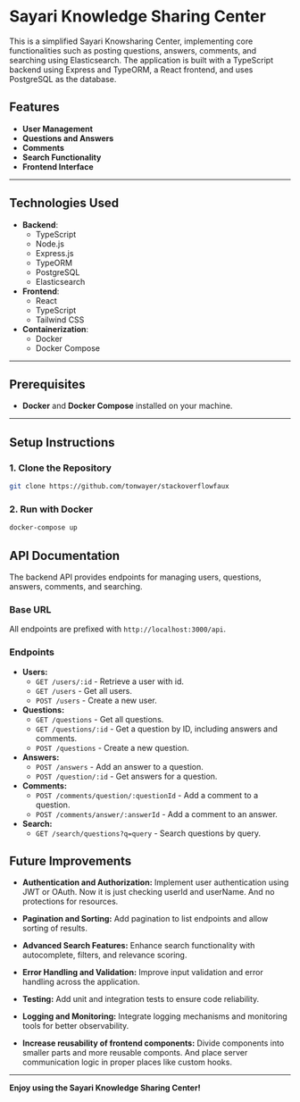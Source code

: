 # Sayari Knowledge Sharing Center

This is a simplified Sayari Knowsharing Center, implementing core functionalities such as posting questions, answers, comments, and searching using Elasticsearch. The application is built with a TypeScript backend using Express and TypeORM, a React frontend, and uses PostgreSQL as the database.

## Features

- **User Management**
- **Questions and Answers**
- **Comments**
- **Search Functionality**
- **Frontend Interface**

---

## Technologies Used

- **Backend**:
  - TypeScript
  - Node.js
  - Express.js
  - TypeORM
  - PostgreSQL
  - Elasticsearch
- **Frontend**:
  - React
  - TypeScript
  - Tailwind CSS
- **Containerization**:
  - Docker
  - Docker Compose

---

## Prerequisites

- **Docker** and **Docker Compose** installed on your machine.
---

## Setup Instructions

### 1. Clone the Repository

```bash
git clone https://github.com/tonwayer/stackoverflowfaux
```

### 2. Run with Docker
```bash
docker-compose up
```

## API Documentation

The backend API provides endpoints for managing users, questions, answers, comments, and searching.

### Base URL

All endpoints are prefixed with `http://localhost:3000/api`.

### Endpoints

- **Users:**
  - `GET /users/:id` - Retrieve a user with id.
  - `GET /users` - Get all users.
  - `POST /users` - Create a new user.
- **Questions:**
  - `GET /questions` - Get all questions.
  - `GET /questions/:id` - Get a question by ID, including answers and comments.
  - `POST /questions` - Create a new question.
- **Answers:**
  - `POST /answers` - Add an answer to a question.
  - `POST /question/:id` - Get answers for a question.
- **Comments:**
  - `POST /comments/question/:questionId` - Add a comment to a question.
  - `POST /comments/answer/:answerId` - Add a comment to an answer.
- **Search:**
  - `GET /search/questions?q=query` - Search questions by query.


## Future Improvements

- **Authentication and Authorization:** Implement user authentication using JWT or OAuth. Now it is just checking userId and userName. And no protections for resources.

- **Pagination and Sorting:** Add pagination to list endpoints and allow sorting of results.

- **Advanced Search Features:** Enhance search functionality with autocomplete, filters, and relevance scoring.

- **Error Handling and Validation:** Improve input validation and error handling across the application.

- **Testing:** Add unit and integration tests to ensure code reliability.

- **Logging and Monitoring:** Integrate logging mechanisms and monitoring tools for better observability.

- **Increase reusability of frontend components:** Divide components into smaller parts and more reusable componts. And place server communication logic in proper places like custom hooks.

---
**Enjoy using the Sayari Knowledge Sharing Center!**